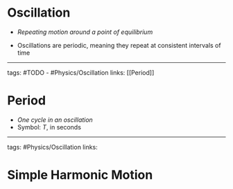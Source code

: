 # Oscillation
- *Repeating motion around a point of equilibrium*

- Oscillations are periodic, meaning they repeat at consistent intervals of time


---
tags: #TODO - #Physics/Oscillation 
links: [[Period]]

# Period
- *One cycle in an oscillation*
- Symbol: $T$, in seconds

---
tags: #Physics/Oscillation
links:

# Simple Harmonic Motion

